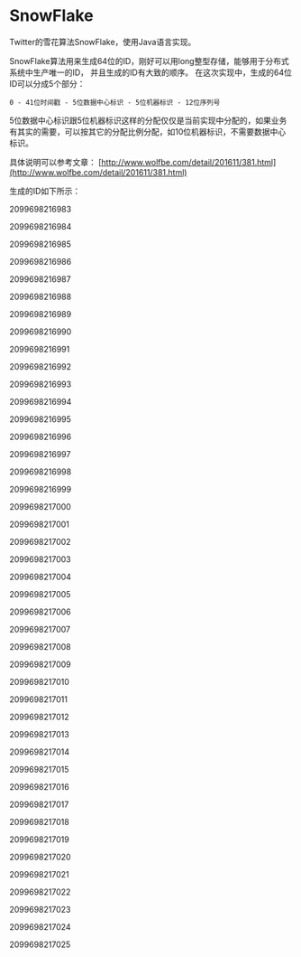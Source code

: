 # SnowFlake
Twitter的雪花算法SnowFlake，使用Java语言实现。

SnowFlake算法用来生成64位的ID，刚好可以用long整型存储，能够用于分布式系统中生产唯一的ID， 并且生成的ID有大致的顺序。
在这次实现中，生成的64位ID可以分成5个部分：

  `0 - 41位时间戳 - 5位数据中心标识 - 5位机器标识 - 12位序列号`
  
5位数据中心标识跟5位机器标识这样的分配仅仅是当前实现中分配的，如果业务有其实的需要，可以按其它的分配比例分配，如10位机器标识，不需要数据中心标识。

具体说明可以参考文章：
[http://www.wolfbe.com/detail/201611/381.html](http://www.wolfbe.com/detail/201611/381.html)


生成的ID如下所示：

2099698216983

2099698216984

2099698216985

2099698216986

2099698216987

2099698216988

2099698216989

2099698216990

2099698216991

2099698216992

2099698216993

2099698216994

2099698216995

2099698216996

2099698216997

2099698216998

2099698216999

2099698217000

2099698217001

2099698217002

2099698217003

2099698217004

2099698217005

2099698217006

2099698217007

2099698217008

2099698217009

2099698217010

2099698217011

2099698217012

2099698217013

2099698217014

2099698217015

2099698217016

2099698217017

2099698217018

2099698217019

2099698217020

2099698217021

2099698217022

2099698217023

2099698217024

2099698217025







